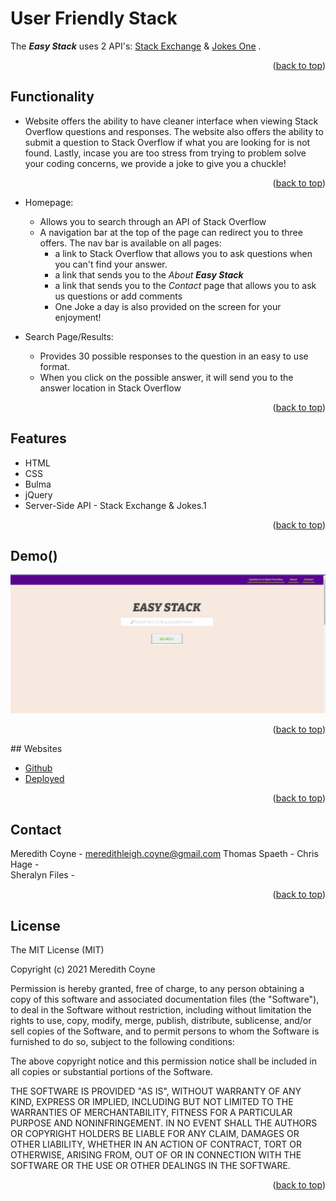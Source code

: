 <div id="top"></div>

**User Friendly Stack**
=======================
The ***Easy Stack*** uses 2 API's: [Stack Exchange](https://api.stackexchange.com/)  &  [Jokes One](https://jokes.one/api/joke/) . 

<p align="right">(<a href="#top">back to top</a>)</p>

## Functionality

* Website offers the ability to have cleaner interface when viewing Stack Overflow questions and responses. The website also offers the ability to submit a question to Stack Overflow if what you are looking for is not found. Lastly, incase you are too stress from trying to problem solve your coding concerns, we provide a joke to give you a chuckle!
  
<p align="right">(<a href="#top">back to top</a>)</p>

* Homepage:
  *  Allows you to search through an API of Stack Overflow
  *  A navigation bar at the top of the page can redirect you to three offers. The nav bar is available on all pages:
      * a link to Stack Overflow that allows you to ask questions when you can't find your answer.
      * a link that sends you to the *About* ***Easy Stack***
      * a link that sends you to the *Contact* page that allows you to ask us questions or add comments
      * One Joke a day is also provided on the screen for your enjoyment!
  
* Search Page/Results:
    * Provides 30 possible responses to the question in an easy to use format.
    * When you click on the possible answer, it will send you to the answer location in Stack Overflow

 <p align="right">(<a href="#top">back to top</a>)</p>

## Features

* HTML
* CSS
* Bulma
* jQuery
* Server-Side API - Stack Exchange & Jokes.1

<p align="right">(<a href="#top">back to top</a>)</p>

## Demo()

![User Friendly Stack](assets/user_friendly_stack.gif)

<p align="right">(<a href="#top">back to top</a>)</p>
## Websites

* [Github](https://github.com/ModestTom/user-friendly-stack)
* [Deployed](https://modesttom.github.io/user-friendly-stack/)

<p align="right">(<a href="#top">back to top</a>)</p>


## Contact

Meredith Coyne - meredithleigh.coyne@gmail.com
Thomas Spaeth - 
Chris Hage -  
Sheralyn Files - 

<p align="right">(<a href="#top">back to top</a>)</p>

## License

The MIT License (MIT)

Copyright (c) 2021 Meredith Coyne

Permission is hereby granted, free of charge, to any person obtaining a copy of this software and associated documentation files (the "Software"), to deal in the Software without restriction, including without limitation the rights to use, copy, modify, merge, publish, distribute, sublicense, and/or sell copies of the Software, and to permit persons to whom the Software is furnished to do so, subject to the following conditions:

The above copyright notice and this permission notice shall be included in all copies or substantial portions of the Software.

THE SOFTWARE IS PROVIDED "AS IS", WITHOUT WARRANTY OF ANY KIND, EXPRESS OR IMPLIED, INCLUDING BUT NOT LIMITED TO THE WARRANTIES OF MERCHANTABILITY, FITNESS FOR A PARTICULAR PURPOSE AND NONINFRINGEMENT. IN NO EVENT SHALL THE AUTHORS OR COPYRIGHT HOLDERS BE LIABLE FOR ANY CLAIM, DAMAGES OR OTHER LIABILITY, WHETHER IN AN ACTION OF CONTRACT, TORT OR OTHERWISE, ARISING FROM, OUT OF OR IN CONNECTION WITH THE SOFTWARE OR THE USE OR OTHER DEALINGS IN THE SOFTWARE.

<p align="right">(<a href="#top">back to top</a>)</p>


